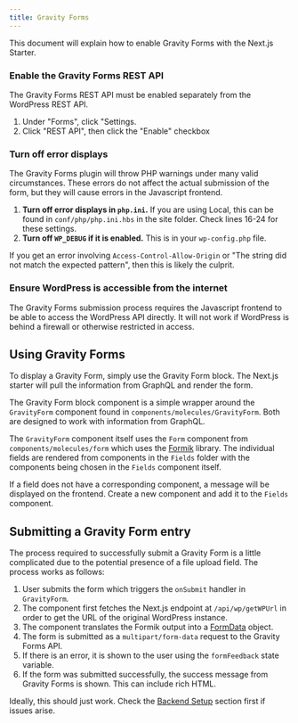 ```yaml
---
title: Gravity Forms
---
```


This document will explain how to enable Gravity Forms with the Next.js Starter.

### Enable the Gravity Forms REST API

The Gravity Forms REST API must be enabled separately from the WordPress REST API.

1. Under "Forms", click "Settings.
2. Click "REST API", then click the "Enable" checkbox

### Turn off error displays

The Gravity Forms plugin will throw PHP warnings under many valid circumstances. These
errors do not affect the actual submission of the form, but they will cause errors in
the Javascript frontend.

1. **Turn off error displays in `php.ini`.** If you are using Local, this can be found
   in `conf/php/php.ini.hbs` in the site folder. Check lines 16-24 for these settings.
2. **Turn off `WP_DEBUG` if it is enabled.** This is in your `wp-config.php` file.

If you get an error involving `Access-Control-Allow-Origin` or "The string did not match
the expected pattern", then this is likely the culprit.

### Ensure WordPress is accessible from the internet

The Gravity Forms submission process requires the Javascript frontend to be able to
access the WordPress API directly. It will not work if WordPress is behind a firewall
or otherwise restricted in access.

## Using Gravity Forms

To display a Gravity Form, simply use the Gravity Form block. The Next.js starter will
pull the information from GraphQL and render the form.

The Gravity Form block component is a simple wrapper around the `GravityForm` component
found in `components/molecules/GravityForm`. Both are designed to work with information
from GraphQL.

The `GravityForm` component itself uses the `Form` component from
`components/molecules/form` which uses the [Formik] library. The individual fields are
rendered from components in the `Fields` folder with the components being chosen in the
`Fields` component itself.

[formik]: https://formik.org/docs/overview

If a field does not have a corresponding component, a message will be displayed on the
frontend. Create a new component and add it to the `Fields` component.

## Submitting a Gravity Form entry

The process required to successfully submit a Gravity Form is a little complicated due
to the potential presence of a file upload field. The process works as follows:

1. User submits the form which triggers the `onSubmit` handler in `GravityForm`.
2. The component first fetches the Next.js endpoint at `/api/wp/getWPUrl` in order to
   get the URL of the original WordPress instance.
3. The component translates the Formik output into a [FormData] object.
4. The form is submitted as a `multipart/form-data` request to the Gravity Forms API.
5. If there is an error, it is shown to the user using the `formFeedback` state variable.
6. If the form was submitted successfully, the success message from Gravity Forms is
   shown. This can include rich HTML.

[formdata]: https://developer.mozilla.org/en-US/docs/Web/API/FormData

Ideally, this should just work. Check the [Backend Setup](/docs/docs/backend/index) section first
if issues arise.

